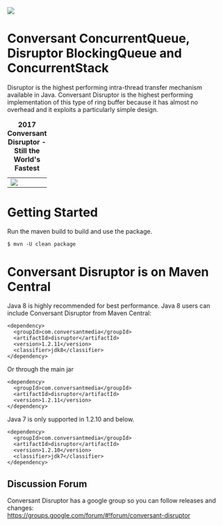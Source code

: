 <img src="https://github.com/conversant/disruptor/blob/master/src/main/resources/ConversantDisruptorLogo.png?raw=true">

# Conversant ConcurrentQueue, Disruptor BlockingQueue and ConcurrentStack

Disruptor is the highest performing intra-thread transfer mechanism available in Java.  Conversant Disruptor is the highest performing implementation of this type of ring buffer because it has almost no overhead and it exploits a particularly simple design. 

<table>
<td><img src="https://github.com/conversant/disruptor/blob/master/benchmark/benchmark.jpg?raw=true"></td><tr>
<caption><strong>2017 Conversant Disruptor - Still the World's Fastest</strong></caption>
</table>

# Getting Started

Run the maven build to build and use the package.

```$ mvn -U clean package```

# Conversant Disruptor is on Maven Central

Java 8 is highly recommended for best performance.  Java 8 users can include Conversant Disruptor from Maven Central:

```
<dependency>
  <groupId>com.conversantmedia</groupId>
  <artifactId>disruptor</artifactId>
  <version>1.2.11</version>
  <classifier>jdk8</classifier>
</dependency>
```
Or through the main jar

```
<dependency>
  <groupId>com.conversantmedia</groupId>
  <artifactId>disruptor</artifactId>
  <version>1.2.11</version>
</dependency>
```

Java 7 is only supported in 1.2.10 and below.   

```
<dependency>
  <groupId>com.conversantmedia</groupId>
  <artifactId>disruptor</artifactId>
  <version>1.2.10</version>
  <classifier>jdk7</classifier>
</dependency>
```

## Discussion Forum

Conversant Disruptor has a google group so you can follow releases and changes:   
https://groups.google.com/forum/#!forum/conversant-disruptor

